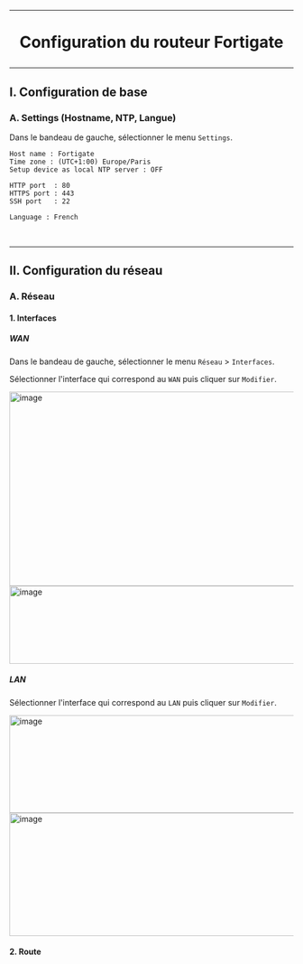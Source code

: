 -----------------------------------------------------------------------------------------------------------------------
# <p align='center'> Configuration du routeur Fortigate </p>
-----------------------------------------------------------------------------------------------------------------------
## I. Configuration de base
### A. Settings (Hostname, NTP, Langue)
Dans le bandeau de gauche, sélectionner le menu `Settings`.

```
Host name : Fortigate
Time zone : (UTC+1:00) Europe/Paris
Setup device as local NTP server : OFF

HTTP port  : 80
HTTPS port : 443
SSH port   : 22

Language : French
```

<br />

-----------------------------------------------------------------------------------------------------------------------
## II. Configuration du réseau
### A. Réseau
#### 1. Interfaces 
##### WAN
Dans le bandeau de gauche, sélectionner le menu `Réseau` > `Interfaces`.

Sélectionner l'interface qui correspond au `WAN` puis cliquer sur `Modifier`.

<img width="869" height="344" alt="image" src="https://github.com/user-attachments/assets/e9386b81-0197-428e-ae30-89ebb9c47a0e" />

<img width="860" height="138" alt="image" src="https://github.com/user-attachments/assets/459f20cb-a727-432a-a1da-8830c64ffbfe" />

##### LAN
Sélectionner l'interface qui correspond au `LAN` puis cliquer sur `Modifier`.

<img width="850" height="173" alt="image" src="https://github.com/user-attachments/assets/1aa8222c-fe97-41ab-85cc-77f5e05d81f5" />

<img width="856" height="218" alt="image" src="https://github.com/user-attachments/assets/328bff8f-4637-499e-94f8-b12e0362cf0c" />

<br />

#### 2. Route
